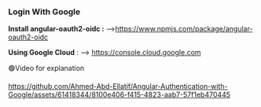 

### Login With Google
**Install angular-oauth2-oidc :** -->https://www.npmjs.com/package/angular-oauth2-oidc

**Using Google Cloud** : --> https://console.cloud.google.com


🟢Video for explanation

https://github.com/Ahmed-Abd-Ellatif/Angular-Authentication-with-Google/assets/61418344/8100e406-f415-4823-aab7-57f1eb470445

